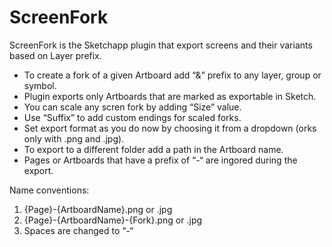 # ScreenFork

ScreenFork is the Sketchapp plugin that export screens and their variants based on Layer prefix.

* To create a fork of a given Artboard add “&” prefix to any layer, group or symbol.
* Plugin exports only Artboards that are marked as exportable in Sketch.
* You can scale any scren fork by adding “Size” value.
* Use “Suffix” to add custom endings for scaled forks.
* Set export format as you do now by choosing it from a dropdown (orks only with .png and .jpg).
* To export to a different folder add a path in the Artboard name.
* Pages or Artboards that have a prefix of “-“ are ingored during the export.

Name conventions:
1. {Page}-{ArtboardName}.png or .jpg
2. {Page}-{ArtboardName}-{Fork}.png or .jpg
3. Spaces are changed to “-“